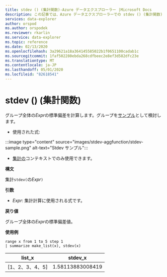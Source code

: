```yaml
---
title: stdev () (集計関数)-Azure データエクスプローラー |Microsoft Docs
description: この記事では、Azure データエクスプローラーでの stdev () (集計関数) について説明します。
services: data-explorer
author: orspod
ms.author: orspodek
ms.reviewer: rkarlin
ms.service: data-explorer
ms.topic: reference
ms.date: 02/13/2020
ms.openlocfilehash: 3a29621a18a364145585022b1f0651100cadab1c
ms.sourcegitcommit: 1faf502280ebda268cdfbeec2e8ef3d582dfc23e
ms.translationtype: MT
ms.contentlocale: ja-JP
ms.lasthandoff: 05/01/2020
ms.locfileid: "82618541"
---
```

# <a name="stdev-aggregation-function"></a>stdev () (集計関数)

グループ全体の*Expr*の標準偏差を計算します。グループを[サンプル](https://en.wikipedia.org/wiki/Sample_%28statistics%29)として検討します。 

* 使用された式:

:::image type="content" source="images/stdev-aggfunction/stdev-sample.png" alt-text="Stdev サンプル":::

* [集計の](summarizeoperator.md)コンテキストでのみ使用できます。

**構文**

集計`stdev(`の*Expr*`)`

**引数**

* *Expr*: 集計計算に使用される式です。 

**戻り値**

グループ全体の*Expr*の標準偏差値。
 
**使用例**

```kusto
range x from 1 to 5 step 1
| summarize make_list(x), stdev(x)

```

|list_x|stdev_x|
|---|---|
|[1、2、3、4、5]|1.58113883008419|